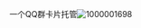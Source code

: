 一个QQ群卡片托管![1000001698](https://github.com/user-attachments/assets/d8e4f6f7-0b3d-47ed-bd93-79f7e4a2f03e)
